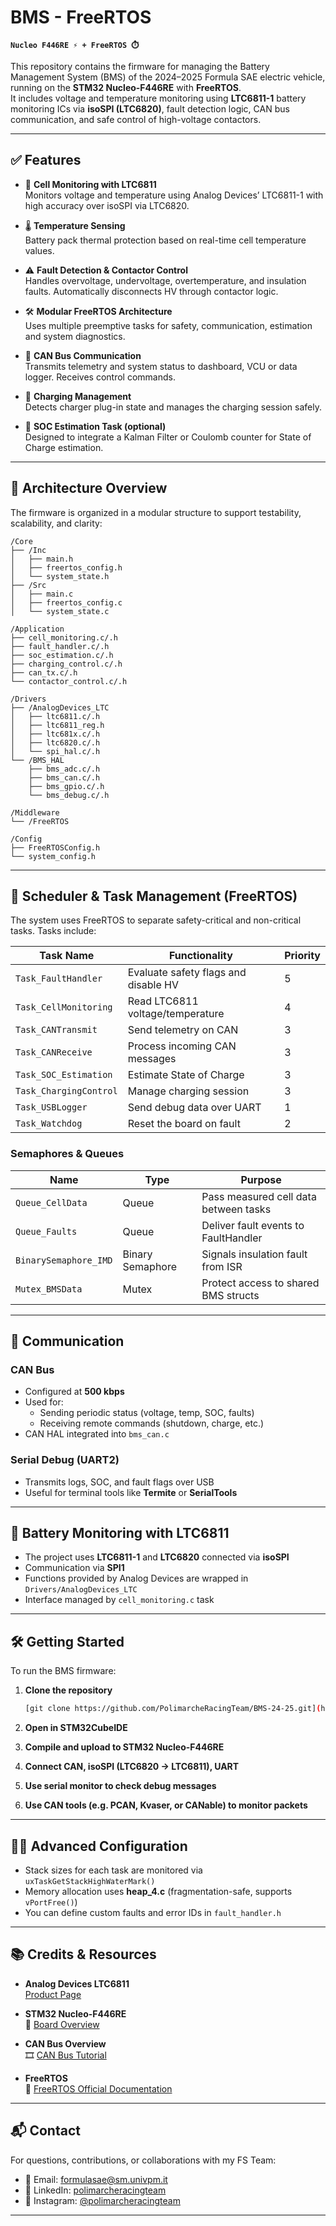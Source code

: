 # BMS - FreeRTOS 
**`Nucleo F446RE ⚡ + FreeRTOS ⏱️`**

This repository contains the firmware for managing the Battery Management System (BMS) of the 2024–2025 Formula SAE electric vehicle, running on the **STM32 Nucleo-F446RE** with **FreeRTOS**.  
It includes voltage and temperature monitoring using **LTC6811-1** battery monitoring ICs via **isoSPI (LTC6820)**, fault detection logic, CAN bus communication, and safe control of high-voltage contactors.

---

## ✅ Features

- 🔋 **Cell Monitoring with LTC6811**  
  Monitors voltage and temperature using Analog Devices’ LTC6811-1 with high accuracy over isoSPI via LTC6820.
  
- 🌡️ **Temperature Sensing**  
  Battery pack thermal protection based on real-time cell temperature values.

- ⚠️ **Fault Detection & Contactor Control**  
  Handles overvoltage, undervoltage, overtemperature, and insulation faults. Automatically disconnects HV through contactor logic.

- 🛠️ **Modular FreeRTOS Architecture**  
  Uses multiple preemptive tasks for safety, communication, estimation and system diagnostics.

- 🛞 **CAN Bus Communication**  
  Transmits telemetry and system status to dashboard, VCU or data logger. Receives control commands.

- 🔌 **Charging Management**  
  Detects charger plug-in state and manages the charging session safely.

- 🧠 **SOC Estimation Task (optional)**  
  Designed to integrate a Kalman Filter or Coulomb counter for State of Charge estimation.

---

## 🧠 Architecture Overview

The firmware is organized in a modular structure to support testability, scalability, and clarity:

```
/Core
├── /Inc
│   ├── main.h
│   ├── freertos_config.h
│   └── system_state.h
├── /Src
│   ├── main.c
│   ├── freertos_config.c
│   └── system_state.c

/Application
├── cell_monitoring.c/.h
├── fault_handler.c/.h
├── soc_estimation.c/.h
├── charging_control.c/.h
├── can_tx.c/.h
└── contactor_control.c/.h

/Drivers
├── /AnalogDevices_LTC
│   ├── ltc6811.c/.h
│   ├── ltc6811_reg.h
│   ├── ltc681x.c/.h
│   ├── ltc6820.c/.h
│   └── spi_hal.c/.h
└── /BMS_HAL
    ├── bms_adc.c/.h
    ├── bms_can.c/.h
    ├── bms_gpio.c/.h
    └── bms_debug.c/.h

/Middleware
└── /FreeRTOS

/Config
├── FreeRTOSConfig.h
└── system_config.h
```

---

## 🔄 Scheduler & Task Management (FreeRTOS)

The system uses FreeRTOS to separate safety-critical and non-critical tasks. Tasks include:

| Task Name             | Functionality                             | Priority |
|-----------------------|-------------------------------------------|----------|
| `Task_FaultHandler`   | Evaluate safety flags and disable HV      | 5        |
| `Task_CellMonitoring` | Read LTC6811 voltage/temperature          | 4        |
| `Task_CANTransmit`    | Send telemetry on CAN                     | 3        |
| `Task_CANReceive`     | Process incoming CAN messages             | 3        |
| `Task_SOC_Estimation` | Estimate State of Charge                  | 3        |
| `Task_ChargingControl`| Manage charging session                   | 3        |
| `Task_USBLogger`      | Send debug data over UART                 | 1        |
| `Task_Watchdog`       | Reset the board on fault                  | 2        |

### Semaphores & Queues

| Name                | Type               | Purpose                                   |
|---------------------|--------------------|-------------------------------------------|
| `Queue_CellData`    | Queue              | Pass measured cell data between tasks     |
| `Queue_Faults`      | Queue              | Deliver fault events to FaultHandler      |
| `BinarySemaphore_IMD`| Binary Semaphore  | Signals insulation fault from ISR         |
| `Mutex_BMSData`     | Mutex              | Protect access to shared BMS structs      |

---

## 📡 Communication

### CAN Bus

- Configured at **500 kbps**
- Used for:
  - Sending periodic status (voltage, temp, SOC, faults)
  - Receiving remote commands (shutdown, charge, etc.)
- CAN HAL integrated into `bms_can.c`

### Serial Debug (UART2)

- Transmits logs, SOC, and fault flags over USB
- Useful for terminal tools like **Termite** or **SerialTools**

---

## 🔌 Battery Monitoring with LTC6811

- The project uses **LTC6811-1** and **LTC6820** connected via **isoSPI**
- Communication via **SPI1**
- Functions provided by Analog Devices are wrapped in `Drivers/AnalogDevices_LTC`
- Interface managed by `cell_monitoring.c` task

<!---
### DWT Delay

Microsecond-level delays (e.g. for LTC commands) are implemented with `DWT_Delay.h`, based on the ARM Core debug timer:

```c
DWT_Delay_Init();         // Call once in system init
DWT_Delay_us(200);        // Delay 200 microseconds
```
--->
---

## 🛠️ Getting Started

To run the BMS firmware:

1. **Clone the repository**

   ```bash
   [git clone https://github.com/PolimarcheRacingTeam/BMS-24-25.git](https://github.com/davideronchini/bms-freertos-stm32.git)
   ```

2. **Open in STM32CubeIDE**

3. **Compile and upload to STM32 Nucleo-F446RE**

4. **Connect CAN, isoSPI (LTC6820 → LTC6811), UART**

5. **Use serial monitor to check debug messages**

6. **Use CAN tools (e.g. PCAN, Kvaser, or CANable) to monitor packets**

---

## 👨‍🔧 Advanced Configuration

- Stack sizes for each task are monitored via `uxTaskGetStackHighWaterMark()`
- Memory allocation uses **heap_4.c** (fragmentation-safe, supports `vPortFree()`)
- You can define custom faults and error IDs in `fault_handler.h`

---

## 📚 Credits & Resources

- **Analog Devices LTC6811**  
   [Product Page](https://www.analog.com/en/products/ltc6811-1.html)

- **STM32 Nucleo-F446RE**  
   📄 [Board Overview](https://os.mbed.com/platforms/ST-Nucleo-F446RE/)

- **CAN Bus Overview**  
   🎞️ [CAN Bus Tutorial](https://www.youtube.com/watch?v=KHNRftBa1Vc)

- **FreeRTOS**  
   📘 [FreeRTOS Official Documentation](https://freertos.org/Documentation/RTOS_book.html)

---

## 📬 Contact

For questions, contributions, or collaborations with my FS Team:

- 📧 Email: [formulasae@sm.univpm.it](mailto:formulasae@sm.univpm.it)
- 🔗 LinkedIn: [polimarcheracingteam](https://www.linkedin.com/company/polimarcheracingteam/posts/?feedView=all)
- 📸 Instagram: [@polimarcheracingteam](https://www.instagram.com/polimarcheracingteam/)

---
